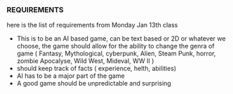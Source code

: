 ### REQUIREMENTS 
here is the list of requirements from Monday Jan 13th class
 - This is to be an AI based game, can be text based or 2D or whatever we choose, the game should allow for the ability to change the genra of game ( Fantasy, Mythological, cyberpunk, Alien, Steam Punk, horror, zombie Apocalyse, Wild West, Mideval, WW II )
 - should keep track of facts ( experience, helth, abilities)
 - AI has to be a major part of the game 
 - A good game should be unpredictable and surprising 